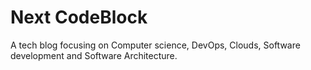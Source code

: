 # Next CodeBlock
A tech blog focusing on Computer science, DevOps, Clouds, Software development and Software Architecture.